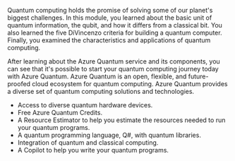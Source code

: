 
Quantum computing holds the promise of solving some of our planet's biggest challenges. In this module, you learned about the basic unit of quantum information, the qubit, and how it differs from a classical bit. You also learned the five DiVincenzo criteria for building a quantum computer. Finally, you examined the characteristics and applications of quantum computing.

After learning about the Azure Quantum service and its components, you can see that it's possible to start your quantum computing journey today with Azure Quantum. Azure Quantum is an open, flexible, and future-proofed cloud ecosystem for quantum computing. Azure Quantum provides a diverse set of quantum computing solutions and technologies.

- Access to diverse quantum hardware devices.
- Free Azure Quantum Credits.
- A Resource Estimator to help you estimate the resources needed to run your quantum programs.
- A quantum programming language, Q#, with quantum libraries.
- Integration of quantum and classical computing.
- A Copilot to help you write your quantum programs.